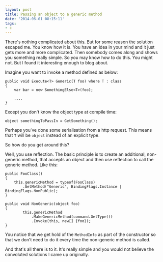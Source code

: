 ```yaml
---
layout: post
title: Passing an object to a generic method
date: '2014-06-01 08:15:11'
tags:
- c
---
```


There's nothing complicated about this. But for some reason the solution escaped me. You know how it is. You have an idea in your mind and it just gets more and more complicated. Then somebody comes along and shows you something really simple. So you may know how to do this. You might not. But I found it interesting enough to blog about. 

Imagine you want to invoke a method defined as below: 

```language-csharp
public void Execute<T> Generic(T foo) where T : class 
{
	var bar = new SomethingElse<T>(foo);
    
    ....
}
```

Except you don't know the object type at compile time:

```language-csharp
object somethingToPassIn = GetSomething();
```

Perhaps you've done some serialisation from a http request. This means that `T` will be `object` instead of an explicit type. 

So how do you get around this? 

Well, you use reflection. The basic principle is to create an additional, non-generic method, that accepts an object and then use reflection to call the generic method. Like this:

```language-csharp
public FooClass()
{
    this.genericMethod = typeof(FooClass)
        .GetMethod("Generic", BindingFlags.Instance | BindingFlags.NonPublic);
}

public void NonGeneric(object foo)
{
        this.genericMethod
            .MakeGenericMethod(command.GetType())
            .Invoke(this, new[] {foo});
}
```

You notice that we get hold of the `MethodInfo` as part of the constructor so that we don't need to do it every time the non-generic method is called. 

And that's all there is to it. It's really simple and you would not believe the convoluted solutions I came up originally. 
